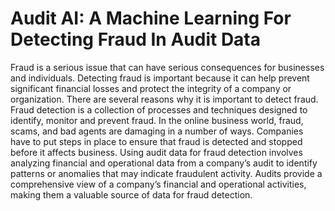 
# Audit AI: A Machine Learning For Detecting Fraud In Audit Data

Fraud is a serious issue that can have serious consequences for businesses and individuals. Detecting fraud is important because it can help prevent significant financial losses and protect the integrity of a company or organization. There are several reasons why it is important to detect fraud. Fraud detection is a collection of processes and techniques designed to identify, monitor and prevent fraud. In the online business world, fraud, scams, and bad agents are damaging in a number of ways. Companies have to put steps in place to ensure that fraud is detected and stopped before it affects business. Using audit data for fraud detection involves analyzing financial and operational data from a company’s audit to identify patterns or anomalies that may indicate fraudulent activity. Audits provide a comprehensive view of a company’s financial and operational activities, making them a valuable source of data for fraud detection.
